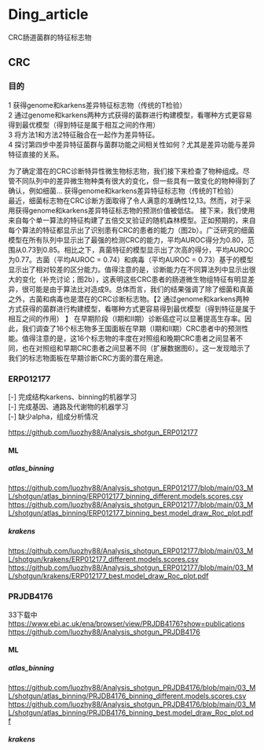# Ding_article
CRC肠道菌群的特征标志物
## CRC

### 目的 
1 获得genome和karkens差异特征标志物（传统的T检验）   
2 通过genome和karkens两种方式获得的菌群进行构建模型，看哪种方式更容易得到最优模型（得到特征是属于相互之间的作用）  
3 将方法1和方法2特征融合在一起作为差异特征。  
4 探讨第四步中差异特征菌群与菌群功能之间相关性如何？尤其是差异功能与差异特征直接的关系。   

为了确定潜在的CRC诊断特异性微生物标志物，我们接下来检查了物种组成。尽管不同队列中的差异微生物种类有很大的变化，但一些具有一致变化的物种得到了确认，例如细菌...
获得genome和karkens差异特征标志物（传统的T检验）  
最近，细菌标志物在CRC诊断方面取得了令人满意的准确性12,13。然而，对于采用获得genome和karkens差异特征标志物的预测价值被低估。
接下来，我们使用来自每个单一算法的特征构建了五倍交叉验证的随机森林模型。正如预期的，来自每个算法的特征都显示出了识别患有CRC的患者的能力（图2b）。广泛研究的细菌模型在所有队列中显示出了最强的检测CRC的能力，平均AUROC得分为0.80，范围从0.73到0.85。相比之下，真菌特征的模型显示出了次高的得分，平均AUROC为0.77。古菌（平均AUROC = 0.74）和病毒（平均AUROC = 0.73）基于的模型显示出了相对较差的区分能力。值得注意的是，诊断能力在不同算法列中显示出很大的变化（补充讨论；图2b），这表明这些CRC患者的肠道微生物组特征有明显差异，很可能是由于算法比对造成9。总体而言，我们的结果强调了除了细菌和真菌之外，古菌和病毒也是潜在的CRC诊断标志物。【2 通过genome和karkens两种方式获得的菌群进行构建模型，看哪种方式更容易得到最优模型（得到特征是属于相互之间的作用）  】
在早期阶段（I期和II期）诊断癌症可以显著提高生存率。因此，我们调查了16个标志物多王国面板在早期（I期和II期）CRC患者中的预测性能。值得注意的是，这16个标志物的丰度在对照组和晚期CRC患者之间显著不同，也在对照组和早期CRC患者之间显著不同（扩展数据图6）。这一发现暗示了我们的标志物面板在早期诊断CRC方面的潜在用途。


### ERP012177
[-] 完成结构karkens、binning的机器学习  
[-] 完成基因、通路及代谢物的机器学习  
[-] 缺少alpha，组成分析情况 

https://github.com/luozhy88/Analysis_shotgun_ERP012177  
#### ML
##### atlas_binning
https://github.com/luozhy88/Analysis_shotgun_ERP012177/blob/main/03_ML/shotgun/atlas_binning/ERP012177_binning_different.models.scores.csv  
https://github.com/luozhy88/Analysis_shotgun_ERP012177/blob/main/03_ML/shotgun/atlas_binning/ERP012177_binning_best.model_draw_Roc_plot.pdf 
##### krakens
https://github.com/luozhy88/Analysis_shotgun_ERP012177/blob/main/03_ML/shotgun/krakens/ERP012177_different.models.scores.csv  
https://github.com/luozhy88/Analysis_shotgun_ERP012177/blob/main/03_ML/shotgun/krakens/ERP012177_best.model_draw_Roc_plot.pdf  

### PRJDB4176
33下载中  
https://www.ebi.ac.uk/ena/browser/view/PRJDB4176?show=publications    
https://github.com/luozhy88/Analysis_shotgun_PRJDB4176  

#### ML
##### atlas_binning
https://github.com/luozhy88/Analysis_shotgun_PRJDB4176/blob/main/03_ML/shotgun/atlas_binning/PRJDB4176_binning_different.models.scores.csv  
https://github.com/luozhy88/Analysis_shotgun_PRJDB4176/blob/main/03_ML/shotgun/atlas_binning/PRJDB4176_binning_best.model_draw_Roc_plot.pdf 

##### krakens
